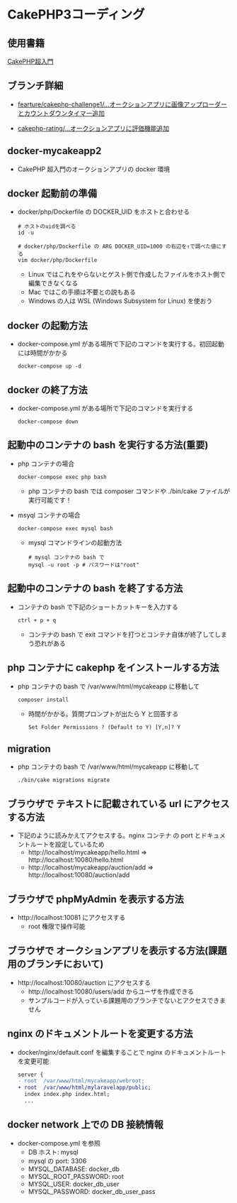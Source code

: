 # CakePHP3コーディング
## 使用書籍
[CakePHP超入門](https://www.amazon.co.jp/gp/product/B07CKHQ4KR/)

## ブランチ詳細

- [fearture/cakephp-challenge1/...オークションアプリに画像アップローダーとカウントダウンタイマー追加](https://github.com/KakoFujimoto/quelcode-cakephp/blob/feature/cakephp-challenge1/README.md)

- [cakephp-rating/...オークションアプリに評価機能追加](https://github.com/KakoFujimoto/quelcode-cakephp/tree/cakephp-rating)

## docker-mycakeapp2

- CakePHP 超入門のオークションアプリの docker 環境

## docker 起動前の準備

- docker/php/Dockerfile の DOCKER_UID をホストと合わせる

  ```
  # ホストのuidを調べる
  id -u

  # docker/php/Dockerfile の ARG DOCKER_UID=1000 の右辺を↑で調べた値にする
  vim docker/php/Dockerfile
  ```

  - Linux ではこれをやらないとゲスト側で作成したファイルをホスト側で編集できなくなる
  - Mac ではこの手順は不要との説もある
  - Windows の人は WSL (Windows Subsystem for Linux) を使おう

## docker の起動方法

- docker-compose.yml がある場所で下記のコマンドを実行する。初回起動には時間がかかる

  ```
  docker-compose up -d
  ```

## docker の終了方法

- docker-compose.yml がある場所で下記のコマンドを実行する

  ```
  docker-compose down
  ```

## 起動中のコンテナの bash を実行する方法(重要)

- php コンテナの場合

  ```
  docker-compose exec php bash
  ```

  - php コンテナの bash では composer コマンドや ./bin/cake ファイルが実行可能です！

- msyql コンテナの場合

  ```
  docker-compose exec mysql bash
  ```

  - mysql コマンドラインの起動方法

    ```
    # mysql コンテナの bash で
    mysql -u root -p # パスワードは"root"
    ```

## 起動中のコンテナの bash を終了する方法

- コンテナの bash で下記のショートカットキーを入力する

  ```
  ctrl + p + q
  ```

  - コンテナの bash で exit コマンドを打つとコンテナ自体が終了してしまう恐れがある

## php コンテナに cakephp をインストールする方法

- php コンテナの bash で /var/www/html/mycakeapp に移動して

  ```
  composer install
  ```

  - 時間がかかる。質問プロンプトが出たら Y と回答する

    ```
    Set Folder Permissions ? (Default to Y) [Y,n]? Y
    ```

## migration

- php コンテナの bash で /var/www/html/mycakeapp に移動して

  ```
  ./bin/cake migrations migrate
  ```

## ブラウザで テキストに記載されている url にアクセスする方法

- 下記のように読みかえてアクセスする。nginx コンテナ の port とドキュメントルートを設定しているため
  - http://localhost/mycakeapp/hello.html ⇒ http://localhost:10080/hello.html
  - http://localhost/mycakeapp/auction/add ⇒ http://localhost:10080/auction/add

## ブラウザで phpMyAdmin を表示する方法

- http://localhost:10081 にアクセスする
  - root 権限で操作可能

## ブラウザで オークションアプリを表示する方法(課題用のブランチにおいて)

- http://localhost:10080/auction にアクセスする
  - http://localhost:10080/users/add からユーザを作成できる
  - サンプルコードが入っている課題用のブランチでないとアクセスできません

## nginx のドキュメントルートを変更する方法

- docker/nginx/default.conf を編集することで nginx のドキュメントルートを変更可能

  ```diff
  server {
  - root  /var/www/html/mycakeapp/webroot;
  + root  /var/www/html/mylaravelapp/public;
    index index.php index.html;
    ...
  ```

## docker network 上での DB 接続情報

- docker-compose.yml を参照
  - DB ホスト: mysql
  - mysql の port: 3306
  - MYSQL_DATABASE: docker_db
  - MYSQL_ROOT_PASSWORD: root
  - MYSQL_USER: docker_db_user
  - MYSQL_PASSWORD: docker_db_user_pass
